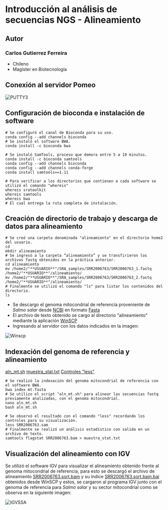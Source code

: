 # Introducción al análisis de secuencias NGS - Alineamiento

## **Autor**
### Carlos Gutierrez Ferreira  
- Chileno
- Magíster en Biotecnología

## Conexión al servidor Pomeo  

![PUTTY3](https://user-images.githubusercontent.com/80927233/119919416-67792b00-bf38-11eb-8e85-ffe2a8c69777.jpg)

## Configuración de bioconda e instalación de software  

```
# Se configuró el canal de Bioconda para su uso.
conda config --add channels bioconda 
# Se instaló el software BWA.
conda install -c bioconda bwa

# Se instaló SamTools, proceso que demora entre 5 a 10 minutos.
conda install -c bioconda samtools
conda config --add channels bioconda 
conda config --add channels conda-forge 
conda install samtools==1.11

# Para verificar a los directorios que contienen a cada software se utilizó el comando "whereis"
whereis sratoolkit 
whereis samtools
whereis bwa 
# El cual entrega la ruta completa de instalación.
```

## Creación de directorio de trabajo y descarga de datos para alineamiento  

```
# Se creó una carpeta denominada "alineamiento" en el directorio home2 del usuario.
cd
mkdir alineamiento
# Se ingresó a la carpeta “alineamiento” y se transfirieron los archivos fastq obtenidos en la práctica anterior.
cd alineamiento
mv /home2/"**USUARIO**"/SRA_samples/SRR2006763/SRR2006763_1.fastq /home2/"**USUARIO**"/alineamiento/
mv /home2/"**USUARIO**"/SRA_samples/SRR2006763/SRR2006763_2.fastq /home2/"**USUARIO**"/alineamiento/
# Finalmente se utilizó el comando "ls" para listar los contenidos del directorio.
ls
```

- Se descargo el genoma mitocondrial de referencia proveniente de *Salmo salar* desde [NCBI](https://www.ncbi.nlm.nih.gov/genome/?term=salmo+salar) en formato [Fasta](https://github.com/GenomicsEducation/CarlosGutierrez/blob/main/Analisis-secuencias-NGS/Fasta/mt.fasta)
- El archivo de texto obtenido se cargo al directorio "alineamiento" mediante la aplicación [WinSCP](https://winscp.net/eng/download.php)
- Ingresando al servidor con los datos indicados en la imagen:

![Winscp](https://user-images.githubusercontent.com/80927233/123209976-5ff16700-d48f-11eb-9183-9e165dc07b4f.png)

## Indexación del genoma de referencia y alineamiento  
[aln_mt.sh](https://github.com/GenomicsEducation/CarlosGutierrez/blob/main/Analisis-secuencias-NGS/SCRIPT/aln_mt.sh)
[muestra_stat.txt](https://github.com/GenomicsEducation/CarlosGutierrez/blob/main/Analisis-secuencias-NGS/Fasta/muestra_stat.txt)
[Controles "less"](https://www.thegeekstuff.com/2010/02/unix-less-command-10-tips-for-effective-navigation)

```
# Se realizó la indexación del genoma mitocondrial de referencia con el software BWA.
bwa index mt.fasta
# Se utilizo el script "aln_mt.sh" para alinear las secuencias fastq previamente analizadas, con el genoma mitocondrial.
nano aln_mt.sh
bash aln_mt.sh

# Se observó el resultado con el comando "less" recordando los controles para su visualización.
less SRR2006763.sam
# Finalmente se realizó un análisis estadístico con salida en un archivo de texto.
samtools flagstat SRR2006763.bam > muestra_stat.txt
```

## Visualización del alineamiento con IGV

Se utilizó el software IGV para visualizar el alineamiento obtenido frente al genoma mitocondrial de referencia, para esto se descargó el archivo de alineamiento [SRR2006763.sort.bam](https://github.com/GenomicsEducation/CarlosGutierrez/blob/main/Analisis-secuencias-NGS/Fasta/SRR2006763.sort.bam) y su índice [SRR2006763.sort.bam.bai]( https://github.com/GenomicsEducation/CarlosGutierrez/blob/main/Analisis-secuencias-NGS/Fasta/SRR2006763.sort.bam.bai) obtenidos desde WinSCP y estos, se cargaron al programa IGV junto con el genoma de referencia para *Salmo salar* y su sector mitocondrial como se observa en la siguiente imagen:

![IGVSSA](https://user-images.githubusercontent.com/80927233/123213217-bd87b280-d493-11eb-97a6-979fdd57f756.png)


